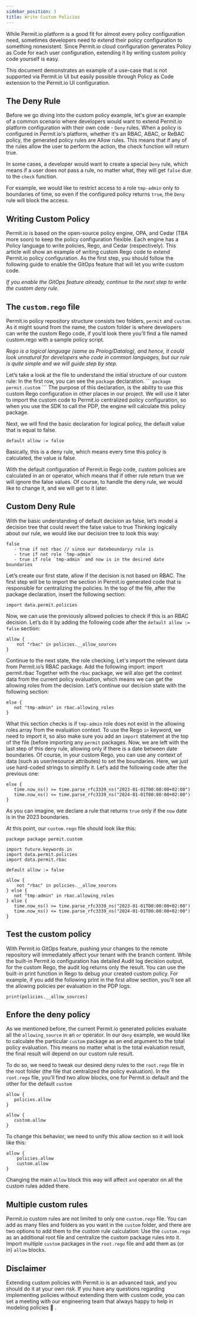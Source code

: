 ```yaml
---
sidebar_position: 3
title: Write Custom Policies
---
```


While Permit.io platform is a good fit for almost every policy configuration need, sometimes developers need to extend their policy configuration to something nonexistent.
Since Permit.io cloud configuration generates Policy as Code for each user configuration, extending it by writing custom policy code yourself is easy.

This document demonstrates an example of a use-case that is not supported via Permit.io UI but easily possible through Policy as Code extension to the Permit.io UI configuration.

##  The Deny Rule
Before we go diving into the custom policy example, let's give an example of a common scenario where developers would want to extend Permit.io platform configuration with their own code - `Deny` rules.
When a policy is configured in Permit.io's platform, whether it's an RBAC, ABAC, or ReBAC policy, the generated policy rules are Allow rules. This means that if any of the rules allow the user to perform the action, the check function will return true.

In some cases, a developer would want to create a special `Deny` rule, which means if a user does not pass a rule, no matter what, they will get `false` due to the `check` function.

For example, we would like to restrict access to a role `tmp-admin` only to boundaries of time, so even if the configured policy returns `true`, the `Deny` rule will block the access.

## Writing Custom Policy
Permit.io is based on the open-source policy engine, OPA, and Cedar (TBA more soon) to keep the policy configuration flexible.
Each engine has a Policy language to write policies, Rego, and Cedar (respectively). This article will show an example of writing custom Rego code to extend Permit.io policy configuration.
As the first step, you should follow the following guide to enable the GitOps feature that will let you write custom code.

_If you enable the GitOps feature already, continue to the next step to write the custom deny rule._

## The `custom.rego` file
Permit.io policy repository structure consists two folders, `permit` and `custom`.
As it might sound from the name, the custom folder is where developers can write the custom Rego code, if you’d look there you’ll find a file named custom.rego with a sample policy script.

_Rego is a logical language (same as Prolog/Datalog), and hence, it could look unnatural for developers who code in common languages, but our rule is quite simple and we will guide step by step._

Let’s take a look at the file to understand the initial structure of our custom rule:
In the first row, you can see the `package` declaration.
\```
`package permit.custom` 
\```
The purpose of this declaration, is the ability to use this custom Rego configuration in other places in our project.
We will use it later to import the custom code to Permit.io centralized policy configuration, so when you use the SDK to call the PDP, the engine will calculate this policy package.

Next, we will find the basic declaration for logical policy, the default value that is equal to false.
```
default allow := false
```
Basically, this is a deny rule, which means every time this policy is calculated, the value is false.

With the default configuration of Permit.io Rego code, custom policies are calculated in an or operator, which means that if other rule return true we will ignore the false values.
Of course, to handle the deny rule, we would like to change it, and we will get to it later.

## Custom Deny Rule
With the basic understanding of default decision as false, let’s model a decision tree that could revert the false value to true
Thinking logically about our rule, we would like our decision tree to look this way:
```
false
   - true if not rbac // since our dateboundaryy rule is 
   - true if not role `tmp-admin`
   - true if role `tmp-admin` and now is in the desired date boundaries
```
Let’s create our first state, allow if the decision is not based on RBAC.
The first step will be to import the section in Permit.io generated code that is responsible for centralizing the policies. In the top of the file, after the package declaration, insert the following section:
```
import data.permit.policies
```
Now, we can use the previously allowed policies to check if this is an RBAC decision.
Let’s do it by adding the following code after the `default allow := false` section:
```
allow {
    not "rbac" in policies.__allow_sources
}
```
Continue to the next state, the role checking, Let's import the relevant data from Permit.io’s RBAC package. Add the following import:
import permit.rbac
Together with the `rbac` package, we will also get the context data from the current policy evaluation, which means we can get the allowing roles from the decision.
Let’s continue our decision state with the following section:
```
else {
   not "tmp-admin" in rbac.allowing_roles
}
```
What this section checks is if `tmp-admin` role does not exist in the allowing roles array from the evaluation context.
To use the Rego `in` keyword, we need to import it, so also make sure you add an `import` statement at the top of the file (before importing any `permit` packages.
Now, we are left with the last step of this deny rule, allowing only if there is a date between date boundaries.
Of course, in your custom Rego, you can use any context of data (such as user/resource attributes) to set the boundaries. Here, we just use hard-coded strings to simplify it.
Let’s add the following code after the previous one:
```
else {
   time.now_ns() >= time.parse_rfc3339_ns("2023-01-01T00:00:00+02:00")
   time.now_ns() <= time.parse_rfc3339_ns("2024-01-01T00:00:00+02:00")
}
```
As you can imagine, we declare a rule that returns `true` only if the `now` date is in the 2023 boundaries.

At this point, our `custom.rego` file should look like this:
```
package package permit.custom

import future.keywords.in
import data.permit.policies
import data.permit.rbac

default allow := false

allow {
    not "rbac" in policies.__allow_sources
} else {
   not "tmp-admin" in rbac.allowing_roles
} else {
   time.now_ns() >= time.parse_rfc3339_ns("2023-01-01T00:00:00+02:00")
   time.now_ns() <= time.parse_rfc3339_ns("2024-01-01T00:00:00+02:00")
}
```

## Test the custom policy
With Permit.io GitOps feature, pushing your changes to the remote repository will immediately affect your tenant with the branch content.
While the built-in Permit.io configuration has detailed Audit log decision output, for the custom Rego, the audit log returns only the result.
You can use the built-in print function in Rego to debug your created custom policy.
For example, if you add the following print in the first allow section, you’ll see all the allowing policies per evaluation in the PDP logs.
```
print(policies.__allow_sources)
```

## Enfore the deny policy
As we mentioned before, the current Permit.io generated policies evaluate all the `allowing_source` in an `or` operator.
In our `deny` example, we would like to calculate the particular `custom` package as an end argument to the total policy evaluation.
This means no matter what is the total evaluation result, the final result will depend on our custom rule result.

To do so, we need to tweak our desired deny rules to the `root.rego` file in the root folder (the file that centralized the policy evaluation).
In the `root.rego` file, you’ll find two allow blocks, one for Permit.io default and the other for the default `custom`
```
allow {
   policies.allow
}

allow {
   custom.allow
}
```
To change this behavior, we need to unify this allow section so it will look like this:
```
allow {
    policies.allow
    custom.allow
}
```
Changing the main `allow` block this way will affect `and` operator on all the custom rules added there.

## Multiple custom rules
Permit.io custom rules are not limited to only one `custom.rego` file.
You can add as many files and folders as you want in the `custom` folder, and there are two options to add them to the custom rule calculation:
Use the `custom.rego` as an additional root file and centralize the custom package rules into it.
Import multiple `custom` packages in the `root.rego` file and add them as (or in) `allow` blocks.

## Disclaimer
Extending custom policies with Permit.io is an advanced task, and you should do it at your own risk.
If you have any questions regarding implementing policies without extending them with custom code, you can set a meeting with our engineering team that always happy to help in modeling policies :slightly_smiling_face: .
